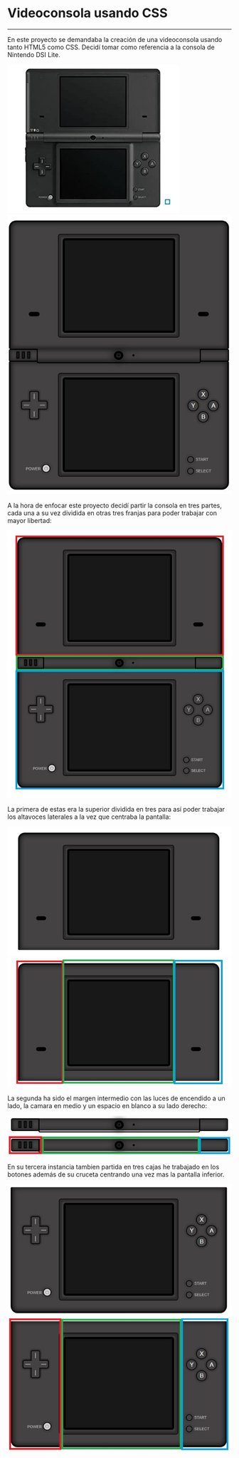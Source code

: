 # Videoconsola usando CSS

------------

En este proyecto se demandaba la creación de una videoconsola usando tanto HTML5 como CSS. Decidí tomar como referencia a la consola de Nintendo DSI Lite.

![screenshot](https://github.com/AxelUrizar/Consola-CSS/blob/main/Consola-CSS/img/dsi.jpg)      ![screenshot](https://github.com/AxelUrizar/Consola-CSS/blob/main/Consola-CSS/img/dsi%20entera.JPG)

A la hora de enfocar este proyecto decidí partir la consola en tres partes, cada una a su vez dividida en otras tres franjas para poder trabajar con mayor libertad:

![screenshot](https://github.com/AxelUrizar/Consola-CSS/blob/main/Consola-CSS/img/dsi%20partida%203.jpg)


La primera de estas era la superior dividida en tres para así poder trabajar los altavoces laterales a la vez que centraba la pantalla:

![screenshot](https://github.com/AxelUrizar/Consola-CSS/blob/main/Consola-CSS/img/Superior.JPG)      ![screenshot](https://github.com/AxelUrizar/Consola-CSS/blob/main/Consola-CSS/img/Superiorpartida.jpg)

La segunda ha sido el margen intermedio con las luces de encendido a un lado, la camara en medio y un espacio en blanco a su lado derecho:

![screenshot](https://github.com/AxelUrizar/Consola-CSS/blob/main/Consola-CSS/img/medio.JPG)      ![screenshot](https://github.com/AxelUrizar/Consola-CSS/blob/main/Consola-CSS/img/mediopartido.jpg)

En su tercera instancia tambien partida en tres cajas he trabajado en los botones además de su cruceta centrando una vez mas la pantalla inferior.

![screenshot](https://github.com/AxelUrizar/Consola-CSS/blob/main/Consola-CSS/img/inferior.JPG)      ![screenshot](https://github.com/AxelUrizar/Consola-CSS/blob/main/Consola-CSS/img/inferiorpartida.jpg)
